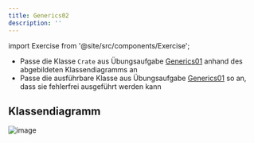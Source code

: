 ```yaml
---
title: Generics02
description: ''
---
```


import Exercise from '@site/src/components/Exercise';

- Passe die Klasse `Crate` aus Übungsaufgabe [Generics01](generics01) anhand
  des abgebildeten Klassendiagramms an
- Passe die ausführbare Klasse aus Übungsaufgabe [Generics01](generics01) so
  an, dass sie fehlerfrei ausgeführt werden kann

## Klassendiagramm
![image](https://user-images.githubusercontent.com/47243617/179726509-3a91d29a-b0b9-46b4-a290-ec3fdc2425a2.png)

<Exercise pullRequest="53" branchSuffix="generics/02" />
